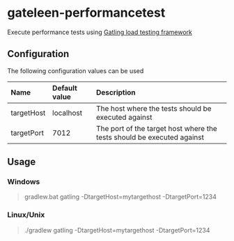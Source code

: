 # gateleen-performancetest
Execute performance tests using [Gatling load testing framework](http://gatling.io/#/)

## Configuration
The following configuration values can be used


| Name       | Default value | Description |
| :----------|:------------- | :----- |
| targetHost | localhost     | The host where the tests should be executed against |
| targetPort | 7012          | The port of the target host where the tests should be executed against |

## Usage
### Windows
 > gradlew.bat gatling -DtargetHost=mytargethost -DtargetPort=1234

### Linux/Unix
 > ./gradlew gatling -DtargetHost=mytargethost -DtargetPort=1234
